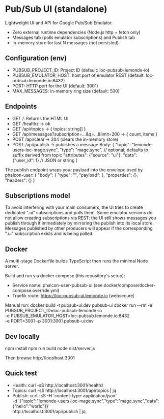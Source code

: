 # Pub/Sub UI (standalone)

Lightweight UI and API for Google Pub/Sub Emulator.
- Zero external runtime dependencies (Node.js http + fetch only)
- Messages tab (polls emulator subscriptions) and Publish tab
- In-memory store for last N messages (not persisted)

## Configuration (env)
- PUBSUB_PROJECT_ID: Project ID (default: loc-pubsub-lemonde-io)
- PUBSUB_EMULATOR_HOST: host:port of emulator REST (default: loc-pubsub.lemonde.io:8432)
- PORT: HTTP port for the UI (default: 3001)
- MAX_MESSAGES: in-memory ring size (default: 500)

## Endpoints
- GET /. Returns the HTML UI
- GET /healthz -> ok
- GET /api/topics -> { topics: string[] }
- GET /api/messages?subscription=...&q=...&limit=200 -> { count, items }
- POST /api/clear -> 204 (clears the in-memory store)
- POST /api/publish -> publishes a message
  Body:
  {
    "topic": "lemonde-users-loc-mage.sync",
    "type": "mage.sync",         // optional; defaults to suffix derived from topic
    "attributes": {"source": "ui"},
    "data": {"user_id": 1}       // JSON or string
  }

The publish endpoint wraps your payload into the envelope used by phalcon-user:
{
  "body": { "type": "<type>", "payload": <data> },
  "properties": {},
  "headers": {}
}

## Subscriptions model
To avoid interfering with your main consumers, the UI tries to create dedicated 
"<topic>.ui" subscriptions and polls them. Some emulator versions do not allow
creating subscriptions via REST; the UI still shows messages you publish through
it immediately by mirroring the publish into its local store. Messages published
by other producers will appear if the corresponding ".ui" subscription exists and
is being polled.

## Docker
A multi-stage Dockerfile builds TypeScript then runs the minimal Node server.

Build and run via docker compose (this repository's setup):
- Service name: phalcon-user-pubsub-ui (see docker/compose/docker-compose.override.yml)
- Traefik route: https://loc-pubsub-ui.lemonde.io (websecure)

Manual run:
  docker build -t pubsub-ui:dev pubsub-ui
  docker run --rm -e PUBSUB_PROJECT_ID=loc-pubsub-lemonde-io \
    -e PUBSUB_EMULATOR_HOST=loc-pubsub.lemonde.io:8432 \
    -e PORT=3001 -p 3001:3001 pubsub-ui:dev

## Dev locally
  npm install
  npm run build
  node dist/server.js

Then browse http://localhost:3001

## Quick test
- Health: curl -sS http://localhost:3001/healthz
- Topics: curl -sS http://localhost:3001/api/topics | jq
- Publish: curl -sS -H 'content-type: application/json' \
  -d '{"topic":"lemonde-users-loc-mage.sync","type":"mage.sync","data":{"hello":"world"}}' \
  http://localhost:3001/api/publish | jq

